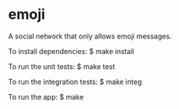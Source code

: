 # emoji
A social network that only allows emoji messages.

To install dependencies:
$ make install

To run the unit tests:
$ make test

To run the integration tests:
$ make integ

To run the app:
$ make
